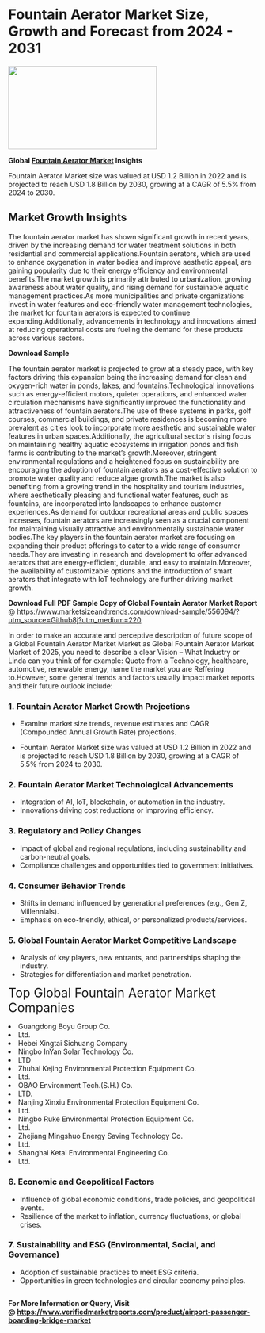 <H1>Fountain Aerator Market Size, Growth and Forecast from 2024 - 2031</H1><img class="aligncenter size-medium wp-image-584254" src="https://thirdeyenews.in/wp-content/uploads/2024/09/Global-Market-Research-300x168.jpeg" alt="" width="300" height="168" /><p><strong>Global&nbsp;<a href="https://www.marketsizeandtrends.com/download-sample/556094/?utm_source=Github8j?utm_medium=220">Fountain Aerator Market</a> Insights</strong></p><p>Fountain Aerator Market size was valued at USD 1.2 Billion in 2022 and is projected to reach USD 1.8 Billion by 2030, growing at a CAGR of 5.5% from 2024 to 2030.</p><p><h2>Market Growth Insights</h2> <p>The fountain aerator market has shown significant growth in recent years, driven by the increasing demand for water treatment solutions in both residential and commercial applications.Fountain aerators, which are used to enhance oxygenation in water bodies and improve aesthetic appeal, are gaining popularity due to their energy efficiency and environmental benefits.The market growth is primarily attributed to urbanization, growing awareness about water quality, and rising demand for sustainable aquatic management practices.As more municipalities and private organizations invest in water features and eco-friendly water management technologies, the market for fountain aerators is expected to continue expanding.Additionally, advancements in technology and innovations aimed at reducing operational costs are fueling the demand for these products across various sectors.</p> <p><strong>Download Sample</strong></p> <p>The fountain aerator market is projected to grow at a steady pace, with key factors driving this expansion being the increasing demand for clean and oxygen-rich water in ponds, lakes, and fountains.Technological innovations such as energy-efficient motors, quieter operations, and enhanced water circulation mechanisms have significantly improved the functionality and attractiveness of fountain aerators.The use of these systems in parks, golf courses, commercial buildings, and private residences is becoming more prevalent as cities look to incorporate more aesthetic and sustainable water features in urban spaces.Additionally, the agricultural sector's rising focus on maintaining healthy aquatic ecosystems in irrigation ponds and fish farms is contributing to the market’s growth.Moreover, stringent environmental regulations and a heightened focus on sustainability are encouraging the adoption of fountain aerators as a cost-effective solution to promote water quality and reduce algae growth.The market is also benefiting from a growing trend in the hospitality and tourism industries, where aesthetically pleasing and functional water features, such as fountains, are incorporated into landscapes to enhance customer experiences.As demand for outdoor recreational areas and public spaces increases, fountain aerators are increasingly seen as a crucial component for maintaining visually attractive and environmentally sustainable water bodies.The key players in the fountain aerator market are focusing on expanding their product offerings to cater to a wide range of consumer needs.They are investing in research and development to offer advanced aerators that are energy-efficient, durable, and easy to maintain.Moreover, the availability of customizable options and the introduction of smart aerators that integrate with IoT technology are further driving market growth.<p><span class=""><strong>Download Full PDF Sample Copy of Global Fountain Aerator Market Report</strong> @ <a href="https://www.marketsizeandtrends.com/download-sample/556094/?utm_source=Github8j?utm_medium=220" target="_blank">https://www.marketsizeandtrends.com/download-sample/556094/?utm_source=Github8j?utm_medium=220</a></span></p><p>In order to make an accurate and perceptive description of future scope of a Global&nbsp;Fountain Aerator Market Market as Global&nbsp;Fountain Aerator Market Market of 2025, you need to describe a clear Vision &ndash; What Industry or Linda can you think of for example: Quote from a Technology, healthcare, automotive, renewable energy, name the market you are Reffering to.However, some general trends and factors usually impact market reports and their future outlook include:</p><h3>1.&nbsp;<strong>Fountain Aerator Market Growth Projections</strong></h3><ul><li>Examine market size trends, revenue estimates and CAGR (Compounded Annual Growth Rate) projections.</li><li><p>Fountain Aerator Market size was valued at USD 1.2 Billion in 2022 and is projected to reach USD 1.8 Billion by 2030, growing at a CAGR of 5.5% from 2024 to 2030.</p></li></ul><h3>2.&nbsp;<strong>Fountain Aerator Market Technological Advancements</strong></h3><ul><li>Integration of AI, IoT, blockchain, or automation in the industry.</li><li>Innovations driving cost reductions or improving efficiency.</li></ul><h3>3.&nbsp;<strong>Regulatory and Policy Changes</strong></h3><ul><li>Impact of global and regional regulations, including sustainability and carbon-neutral goals.</li><li>Compliance challenges and opportunities tied to government initiatives.</li></ul><h3>4.&nbsp;<strong>Consumer Behavior Trends</strong></h3><ul><li>Shifts in demand influenced by generational preferences (e.g., Gen Z, Millennials).</li><li>Emphasis on eco-friendly, ethical, or personalized products/services.</li></ul><h3>5.&nbsp;<strong>Global Fountain Aerator Market Competitive Landscape</strong></h3><ul><li>Analysis of key players, new entrants, and partnerships shaping the industry.</li><li>Strategies for differentiation and market penetration.</li></ul><p data-pm-slice="1 1 []"><span style="color: inherit; font-family: inherit; font-size: 25px;">Top Global Fountain Aerator Market Companies</span></p><div class="" data-test-id=""><p><li>Guangdong Boyu Group Co.</li><li> Ltd.</li><li> Hebei Xingtai Sichuang Company</li><li> Ningbo InYan Solar Technology Co.</li><li> LTD</li><li> Zhuhai Kejing Environmental Protection Equipment Co.</li><li> Ltd.</li><li> OBAO Environment Tech.(S.H.) Co.</li><li> LTD.</li><li> Nanjing Xinxiu Environmental Protection Equipment Co.</li><li> Ltd.</li><li> Ningbo Ruke Environmental Protection Equipment Co.</li><li> Ltd.</li><li> Zhejiang Mingshuo Energy Saving Technology Co.</li><li> Ltd.</li><li> Shanghai Ketai Environmental Engineering Co.</li><li> Ltd.</li></p></div><h3>6.&nbsp;<strong>Economic and Geopolitical Factors</strong></h3><ul><li>Influence of global economic conditions, trade policies, and geopolitical events.</li><li>Resilience of the market to inflation, currency fluctuations, or global crises.</li></ul><h3>7.&nbsp;<strong>Sustainability and ESG (Environmental, Social, and Governance)</strong></h3><ul><li>Adoption of sustainable practices to meet ESG criteria.</li><li>Opportunities in green technologies and circular economy principles.</li></ul><h2><strong style="font-size: 14px;">For More Information or Query, Visit @&nbsp;</strong><a style="background-color: #ffffff; font-size: 14px;" href="https://www.marketsizeandtrends.com/report/fountain-aerator-market/" target="_blank">https://www.verifiedmarketreports.com/product/airport-passenger-boarding-bridge-market</a></h2>